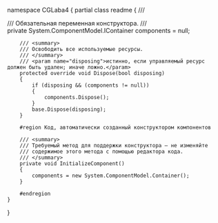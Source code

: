 ﻿namespace CGLaba4
{
    partial class readme
    {
        /// <summary>
        /// Обязательная переменная конструктора.
        /// </summary>
        private System.ComponentModel.IContainer components = null;

        /// <summary> 
        /// Освободить все используемые ресурсы.
        /// </summary>
        /// <param name="disposing">истинно, если управляемый ресурс должен быть удален; иначе ложно.</param>
        protected override void Dispose(bool disposing)
        {
            if (disposing && (components != null))
            {
                components.Dispose();
            }
            base.Dispose(disposing);
        }

        #region Код, автоматически созданный конструктором компонентов

        /// <summary>
        /// Требуемый метод для поддержки конструктора — не изменяйте 
        /// содержимое этого метода с помощью редактора кода.
        /// </summary>
        private void InitializeComponent()
        {
            components = new System.ComponentModel.Container();
        }

        #endregion
    }
}
